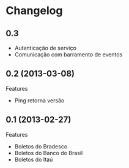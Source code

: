 Changelog
=========

## 0.3
- Autenticação de serviço
- Comunicação com barramento de eventos

## 0.2 (2013-03-08)

Features
- Ping retorna versão

## 0.1 (2013-02-27)

Features
- Boletos do Bradesco
- Boletos do Banco do Brasil
- Boletos do Itaú
